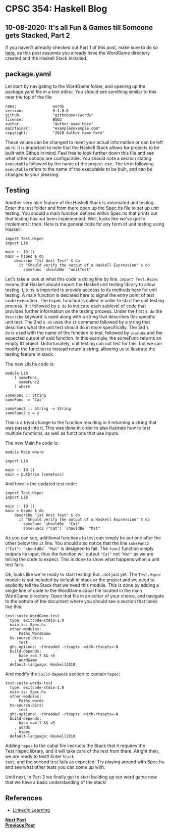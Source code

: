 # CPSC 354: Haskell Blog  

## 10-08-2020:  It's all Fun & Games till Someone gets Stacked, Part 2

If you haven't alreadly checked out Part 1 of this post, make sure to do so <a href="https://github.com/GaryZ700/Haskell_Blog/blob/master/blog4.md">here</a>, as this post assumes you already have the WordGame directory created and the Haskell Stack installed. 

## package.yaml
Let start by navigating to the WordGame folder, and opening up the package.yaml file in a text editor. You should see somthing similar to this near the top of the file:
<pre><code>name:                words
version:             0.1.0.0
github:              "githubuser/words"
license:             BSD3
author:              "Author name here"
maintainer:          "example@example.com"
copyright:           "2020 Author name here"
</code></pre>
These values can be changed to meet your actual information or can be left as is. It is important to note that the Haskell Stack allows for projects to be built with Github in mind. Feel free to look further down this file and see what other options are configurable. You should note a section stating <code>executable</code> followed by the name of the project-exe. The term following <code>executable</code> refers to the name of the executable to be built, and can be changed to your pleasing.

## Testing
Another very nice feature of the Haskell Stack is automated unit testing. Enter the test folder and from there open up the Spec.hs file to set up unit testing. You should a main function defined within Spec.hs that prints out that testing has not been implemented. Well, looks like we've got to implement it then. Here is the general code for any form of unit testing using Haskell: 
<pre><code>import Test.Hspec
import Lib

main :: IO ()
main = hspec $ do
    describe "1st Unit Test" $ do
      it "Should verify the output of a Haskell Expression" $ do
        someFunc `shouldBe` "unitTest"
</code></pre>
Let's take a look at what this code is doing line by line. <code>import Test.Hspec</code> means that Haskell should import the Haskell unit testing library to allow testing. Lib.hs is imported to provide accesss to its methods here for unit testing. A main function is declared here to signal the entry point of test code execution. The hspec function is called in order to start the unit testing process. It it followed by <code>$ do</code> to indicate each sublevel of code that provides further information on the testing process. Under the first <code>$ do</code> the <code>describe</code> keyword is used along with a string that describes this specific unit test. The 2nd <code>$ do</code> uses the <code>it</code> command followed by a string that describes what the unit test should do in more specifically. The 3rd <code>$ do</code> is used with the name of the function to test, followed by <code>`shouldBe`</code> and the expected output of said function. In this example, the someFunc returns an empty IO object. Unfortunately, unit testing can not test for this, but we can modify the function to instead return a string, allowing us to ilustrate the testing feature in stack. 

The new Lib.hs code is: 
<pre><code>module Lib
    ( someFunc,
      someFunc2
    ) where

someFunc :: String
someFunc  = "Cat"

someFunc2 :: String -> String
someFunc2 s = s
</code></pre>
This is a trival change to the function resulting in it returning a string that was passed into it. This was done in order to also ilustrate how to test multiple functions, as well as functions that use inputs.

The new Main.hs code is: 
<pre><code>module Main where

import Lib

main :: IO ()
main = putStrLn (someFunc)
</code></pre>

And here is the updated test code: 
<pre><code>import Test.Hspec
import Lib

main :: IO ()
main = hspec $ do
    describe "1st Unit Test" $ do
      it "Should verify the output of a Haskell Expression" $ do
        someFunc `shouldBe` "Cat"
        someFunc2 ("Cat") `shouldBe` "Mat"
</code></pre>
As you can see, additional functions to test can simply be put one after the other below the <code>it</code> line. You should also notice that the line <code>someFunc2 ("Cat") \`shouldBe\` "Mat"</code> is designed to fail. The <code>func2</code> function simply outputs its input, thus the function will output <code>"Cat"</code> not <code>"Mat"</code> as we are telling the code to expect. This is done to show what happens when a unit test fails. 

Ok, looks like we're ready to start testing! But...not just yet. The <code>Test.Hspec</code> module is not included by default in stack or the project and we need to explicitly tell the Stack that we need this module. This is done by adding a single line of code to the WordGame.cabal file located in the main WordGame directory. Open that file in an editor of your choice, and navigate to the bottom of the document where you should see a section that looks like this: 
<pre><code>test-suite WordGame-test
  type: exitcode-stdio-1.0
  main-is: Spec.hs
  other-modules:
      Paths_WordGame
  hs-source-dirs:
      test
  ghc-options: -threaded -rtsopts -with-rtsopts=-N
  build-depends:
      base >=4.7 && <5
    , WordGame
  default-language: Haskell2010</code></pre>
And modify the <code>build-depends</code> section to contain <code>hspec</code>:
<pre><code>test-suite words-test
  type: exitcode-stdio-1.0
  main-is: Spec.hs
  other-modules:
      Paths_words
  hs-source-dirs:
      test
  ghc-options: -threaded -rtsopts -with-rtsopts=-N
  build-depends:
      base >=4.7 && <5
    , words
    , hspec
  default-language: Haskell2010</code></pre>
Adding <code>hspec</code> to the cabal file instructs the Stack that it requires the Test.Hspec library, and it will take care of the rest from there. Alright then, we are ready to test!! Enter <code>Stack test</code>, and the second test fails as expected. Try playing around with Spec.hs and see what other tests you can come up with.

Until next, in Part 3 we finally get to start building up our word game now that we have a basic understanding of the stack!

## References 
<ul>
   <li><a href="https://www.linkedin.com/learning/learning-haskell-programming/the-course-overview?u=2195556">LinkedIn Learning</a></li>
</ul>

<b><a href="https://github.com/GaryZ700/Haskell_Blog/blob/master/blog6.md">Next Post</a><br/></b>
<b><a href="https://github.com/GaryZ700/Haskell_Blog/blob/master/blog7.md">Previous Post</a></b>
